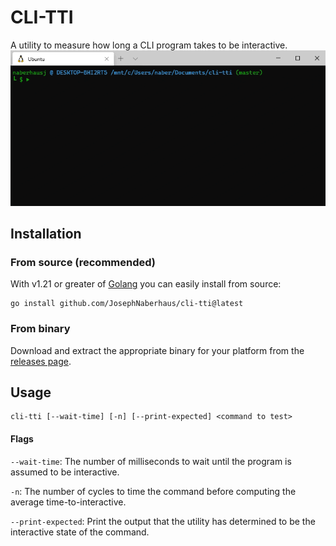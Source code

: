 # CLI-TTI
A utility to measure how long a CLI program takes to be interactive.
![Timing the Node.js based commitizen client](meta/time.gif)

## Installation
### From source (recommended)
With v1.21 or greater of [Golang](https://go.dev/) you can easily install from source:

```shell
go install github.com/JosephNaberhaus/cli-tti@latest
```

### From binary
Download and extract the appropriate binary for your platform from the [releases page](https://github.com/JosephNaberhaus/cli-tti/releases).

## Usage
```
cli-tti [--wait-time] [-n] [--print-expected] <command to test>
```

#### Flags
`--wait-time`: The number of milliseconds to wait until the program is assumed to be interactive.

`-n`: The number of cycles to time the command before computing the average time-to-interactive.

`--print-expected`: Print the output that the utility has determined to be the interactive state of the command.